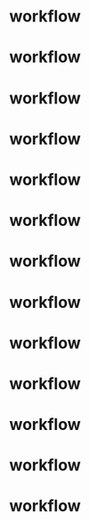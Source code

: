 # workflow
# workflow
# workflow
# workflow
# workflow
# workflow
# workflow
# workflow
# workflow
# workflow
# workflow
# workflow
# workflow
